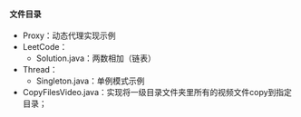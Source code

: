 #### 文件目录

* Proxy：动态代理实现示例
* LeetCode：
  * Solution.java：两数相加（链表）
* Thread：
  * Singleton.java：单例模式示例
* CopyFilesVideo.java：实现将一级目录文件夹里所有的视频文件copy到指定目录；